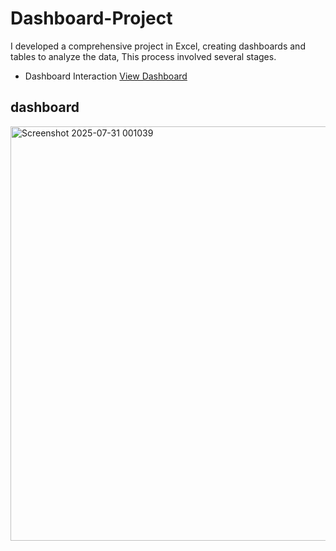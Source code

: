 # Dashboard-Project
I developed a comprehensive project in Excel, creating dashboards and tables to analyze the data, This process involved several stages.
- Dashboard Interaction <a href="https://github.com/priyanshuvaid54-stack/Dashboard-Project/blob/main/STUDENT%20DASHBOARD.xlsx">View Dashboard</a>

## dashboard
<img width="1476" height="663" alt="Screenshot 2025-07-31 001039" src="https://github.com/user-attachments/assets/19d81f70-f345-4605-b01f-0beb0f227f37" />

